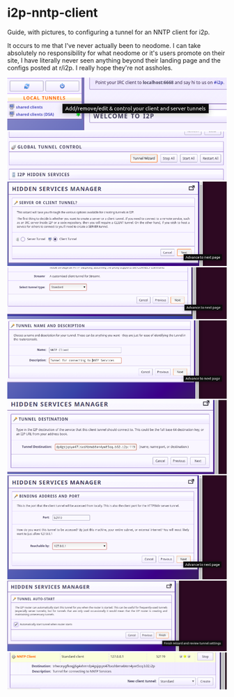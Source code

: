 # i2p-nntp-client

Guide, with pictures, to configuring a tunnel for an NNTP client for i2p.

It occurs to me that I've never actually been to neodome. I can take absolutely
no responsibility for what neodome or it's users promote on their site, I
have literally never seen anything beyond their landing page and the configs
posted at r/i2p. I really hope they're not assholes.

![01-i2p.png](01-i2p.png)
![02-i2p.png](02-i2p.png)
![03-i2p.png](03-i2p.png)
![04-i2p.png](04-i2p.png)
![05-i2p.png](05-i2p.png)
![06-i2p.png](06-i2p.png)
![07-i2p.png](07-i2p.png)
![08-i2p.png](08-i2p.png)
![09-i2p.png](09-i2p.png)
